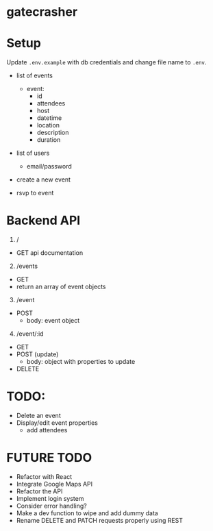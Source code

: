 # gatecrasher

# Setup

Update `.env.example` with db credentials and change file name to `.env`.

- list of events
  - event:
    - id
    - attendees
    - host
    - datetime
    - location
    - description
    - duration

- list of users
  - email/password

- create a new event
- rsvp to event

# Backend API

1. /
  - GET api documentation

2. /events
  - GET
  - return an array of event objects

3. /event
  - POST
    - body: event object

4. /event/:id
  - GET
  - POST (update)
    - body: object with properties to update
  - DELETE

  # TODO:
  - Delete an event
  - Display/edit event properties
    - add attendees

  # FUTURE TODO
  - Refactor with React
  - Integrate Google Maps API
  - Refactor the API
  - Implement login system
  - Consider error handling?
  - Make a dev function to wipe and add dummy data
  - Rename DELETE and PATCH requests properly using REST